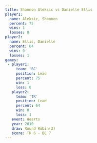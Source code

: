 ```yaml
---
title: Shannon Aleksic vs Danielle Ellis
player1:                
  name: Aleksic, Shannon
  percent: 75           
  wins: 1               
  losses: 0             
player2:                
  name: Ellis, Danielle 
  percent: 64           
  wins: 0               
  losses: 1             
games:
 - player1:        
     team: 'BC'    
     position: Lead
     percent: 75   
     win: 1        
     loss: 0       
   player2:        
     team: 'TR'    
     position: Lead
     percent: 64   
     win: 0        
     loss: 1       
   event: Hearts       
   year: 2010          
   draw: Round Robin(3)
   score: TR 6 - BC 7  
---
```


